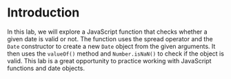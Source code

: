 # Introduction

In this lab, we will explore a JavaScript function that checks whether a given date is valid or not. The function uses the spread operator and the `Date` constructor to create a new `Date` object from the given arguments. It then uses the `valueOf()` method and `Number.isNaN()` to check if the object is valid. This lab is a great opportunity to practice working with JavaScript functions and date objects.
